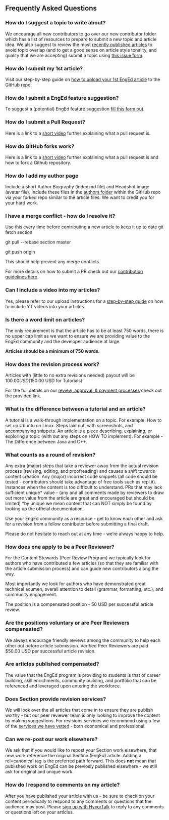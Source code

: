 ## Frequently Asked Questions

### How do I suggest a topic to write about?
We encourage all new contributors to go over our new contributor folder which has a list of resources to prepare to submit a new topic and article idea. We also suggest to review the most [recently published articles](https://www.section.io/engineering-education/) to avoid topic overlap (and to get a good sense on article style tonality, and quality that we are accepting) submit a topic using [this issue form](https://github.com/section-io/engineering-education/issues/new?assignees=&labels=topic+suggestion&template=enged-content-idea-suggestion.md&title=).

### How do I submit my 1st article?
Visit our step-by-step guide on [how to upload your 1st EngEd article](https://github.com/section-io/engineering-education/blob/master/new_contributors/UPLOAD_INSTRUCTIONS.md#how-to-upload-an-article-for-sections-engineering-education-program) to the GitHub repo.

### How do I submit a EngEd feature suggestion?
To suggest a (potential) EngEd feature suggestion [fill this form out](https://github.com/section-engineering-education/engineering-education/issues/new?assignees=&labels=enhancement&template=enged-feature-suggestion.md&title=Feature+suggestion). 

### How do I submit a Pull Request?
Here is a link to a [short video](https://www.youtube.com/watch?v=nT8KGYVurIU&amp;t=47s) further explaining what a pull request is.

### How do GitHub forks work?
Here is a link to a [short video](https://www.youtube.com/watch?v=nT8KGYVurIU&amp;t=47s) further explaining what a pull request is and how to fork a Github repository.

### How do I add my author page
Include a short Author Biography (index.md file) and Headshot image (avatar file). Include these files in the [authors folder](https://github.com/section-engineering-education/engineering-education/tree/master/authors) within the GitHub repo via your forked repo similar to the article files. We want to credit you for your hard work.

### I have a merge conflict - how do I resolve it?
Use this every time before contributing a new article to keep it up to date
git fetch section

git pull --rebase section master

git push origin

This should help prevent any merge conflicts.

For more details on how to submit a PR check out our [contribution guidelines here](https://github.com/section-io/engineering-education/blob/master/new_contributors/UPLOAD_INSTRUCTIONS.md#do-this-once).

### Can I include a video into my articles?
Yes, please refer to our upload instructions for a [step-by-step guide](https://github.com/section-io/engineering-education/blob/master/new_contributors/UPLOAD_INSTRUCTIONS.md#including-videos-in-your-articles) on how to include YT videos into your articles.

### Is there a word limit on articles?
The only requirement is that the article has to be at least 750 words, there is no upper cap limit as we want to ensure we are providing value to the EngEd community and the developer audience at large.

**Articles should be a minimum of 750 words.**

### How does the revision process work?
Articles with (little to no extra revisions needed) payout will be $100.00 USD ($150.00 USD for Tutorials)

For the full details on our [review, approval, & payment processes](https://github.com/section-io/engineering-education/blob/master/new_contributors/CONTRIBUTING.md#review-approval--payment-processes) check out the provided link.

### What is the difference between a tutorial and an article?
A tutorial is a walk-through implementation on a topic. For example: How to set up Ubuntu on Linux. Steps laid out, with screenshots, and accompanying snippets. 
An article is a piece describing, explaining, or exploring a topic (with out any steps on HOW TO implement). For example - The Difference between Java and C++.

### What counts as a round of revision?
Any extra (major) steps that take a reviewer away from the actual revision process (revising, editing, and proofreading) and causes a shift towards content creation.
Any (major) incorrect code snippets (all code should be tested - contributors should take advantage of free tools such as repl.it).
Instances when the content is too difficult to understand.
PRs that may lack sufficient unique* value - (any and all comments made by reviewers to draw out more value from the article are great and encouraged but should be limited)
*by unique we mean content that can NOT simply be found by looking up the official documentation.

Use your EngEd community as a resource - get to know each other and ask for a revision from a fellow contributor before submitting a final draft.

Please do not hesitate to reach out at any time - we’re always happy to help.

### How does one apply to be a Peer Reviewer?
For the Content Stewards (Peer Review Program) we typically look for authors who have contributed a few articles (so that they are familiar with the article submission process) and can guide new contributors along the way.

Most importantly we look for authors who have demonstrated great technical acumen, overall attention to detail (grammar, formatting, etc.), and community engagement.

The position is a compensated position - 50 USD per successful article review.

### Are the positions voluntary or are Peer Reviewers compensated?
We always encourage friendly reviews among the community to help each other out before article submission. Verified Peer Reviewers are paid $50.00 USD per successful article revision.

### Are articles published compensated?
The value that the EngEd program is providing to students is that of career building, skill enrichments, community building, and portfolio that can be referenced and leveraged upon entering the workforce.

### Does Section provide revision services?
We will look over the all articles that come in to ensure they are publish worthy - but our peer reviewer team is only looking to improve the content by making suggestions. 
For revisions services we recommend using a few of the [services we have vetted](https://www.fiverr.com/johnbatsoniii/proofread-and-edit-your-writing-for-publication?context_referrer=user_page&ref_ctx_id=9caf75ed-ce79-4880-b2fc-5b09e92e23d6&pckg_id=1&pos=1) - both economical and professional.

### Can we re-post our work elsewhere?  
We ask that if you would like to repost your Section work elsewhere, that new work reference the original Section (EngEd) article. Adding a rel=canonical tag is the preferred path forward. This does **not** mean that published work on EngEd can be previosly published elsewhere - we still ask for original and unique work.

### How do I respond to comments on my article?
After you have published your article with us - be sure to check on your content periodically to respond to any comments or questions that the audience may post. Please [sign up with HyvorTalk](https://auth.hyvor.com/signup/?redirect=https%3A%2F%2Ftalk.hyvor.com%2Fapi%2Fembed%2Flogin%3FwebsiteId%3D5716%26pageId%3D31662502%26isSignup%3D%255Bobject%2520PointerEvent%255D%26isLogout%3Dfalse) to reply to any comments or questions left on your articles.

